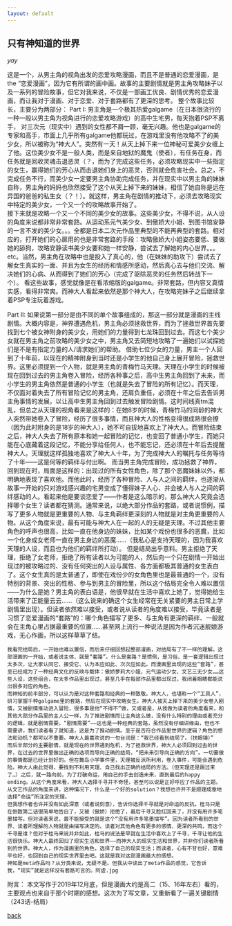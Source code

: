 ```yaml
---
layout: default
---
```


## 只有神知道的世界

_yay_

这是一个，从男主角的视角出发的恋爱攻略漫画，而且不是普通的恋爱漫画，是the “恋爱漫画”，因为它有所谓的画中画。故事的主要剧情就是男主角攻略妹子以及一系列的冒险故事，但它对我来说，不仅是一部画工优良、剧情优秀的恋爱漫画，而让我对于漫画、对于恋爱、对于套路都有了更深的思考。
整个故事比较长，主要分为两部分： Part I:
	男主角是一个极其热爱galgame（在日本很流行的一种一般以男主角为视角进行的恋爱攻略游戏）的高中生宅男，每天抱着PSP不离手， 对三次元（现实中）遇到的女性都不屑一顾，毫无兴趣。他也是galgame的专家和高手，市面上几乎所有galgame他都玩过，在游戏里没有他攻略不了的美少女，所以被称为“神大人”。突然有一天！从天上掉下来一位神秘可爱美少女缠上了他。这位美少女不是一般人类，而是来自地狱的魔鬼（使者），有任务在身，而任务就是回收灵魂击退恶灵（？，而为了完成这些任务，必须攻略现实中一些指定的女生，赢得她们的芳心从而击退她们身上的恶灵，否则就会危害社会。总之，不完成任务不行，而美少女一定要男主角协助完成任务，并在现实中以男主角的妹妹自称，男主角的妈妈也欣然接受了这个从天上掉下来的妹妹，相信了她自称是远在异国的爸爸的私生女（？！）。就这样，男主角在剧情的推动下，必须去攻略现实中特定的美少女，一个又一个的攻略故事开始了。	
	接下来就是攻略一个又一个不同的美少女的故事。这些美少女，不得不说，从人设的角度来说都非常非常套路。从运动系元气美少女、到傲娇大小姐、到图书馆安静的一言不发的美少女。。。全都是日本二次元作品里典型的不能再典型的套路。相对应的，打开她们的心扉用的也是非常套路的手段：攻略傲娇大小姐姿态要低、要做她的舔狗，攻略安静读书美少女要和她一样安静，尝试去了解她的内心世界。。。etc。当然，男主角在攻略中也是投入了真心的，他（在妹妹的助攻下）尝试去了解女生真实的一面、并且为女生的经历和情感所感动，然后真心去与他们交流、解决她们的心病、从而得到了她们的芳心（完成了驱除恶灵的任务然后转战下一个）。
	看这些故事，感觉就像是在看浓缩版的galgame。非常套路，但内容又真情实感，看得非常爽。而神大人看起来依然是那个神大人，在攻略完妹子之后继续拿着PSP专注玩着游戏。


Part II:
	如果说第一部分是由不同的单个故事组成的，那这一部分就是漫画的主线剧情。大概内容是，神界遭遇危机，男主角必须拯救世界，而为了拯救世界首先要找到七个被女神附身的美少女，用她们的力量得到七龙珠回到过去。而这七个美少女就在男主角之前攻略的美少女之中，男主角又去简短地攻略了一遍她们以试探她们是不是有指定力量的人/请求她们的帮助。
	借助七位少女的力量，男主一个人回到了十年前，以现在的精神附身到当时还是小学生的他自己身上展开冒险，拯救世界。这里必须提到一个人物，就是男主角的青梅竹马天理。天理在小学生的时候被现在回到过去的男主角卷入冒险，经历各种事之后，高中生男主角回到了未来，而小学生的男主角依然是普通的小学生（也就是失去了冒险的所有记忆）。而天理，不仅面对着失去了所有冒险记忆的男主角，还肩负重任，必须在十年之后去告诉男主角事情的发展，以让高中生男主角回到过去触发冒险剧情。这时间线真tm混乱，但总之从天理的视角看来是这样的：在她8岁的时候，青梅竹马的同龄的神大人突然带她卷入了冒险，经历了很多事情，而且神大人的性格变得很成熟很会撩（因为此时附身的是18岁的神大人），她不可自拔地喜欢上了神大人。而冒险结束之后，神大人失去了所有原本和她一起冒险的记忆，也变回了普通小学生，而她只能在心底藏着这段记忆，不能分享给任何人，也不能忘记，还必须在十年后去提醒神大人。天理就这样孤独地喜欢了神大人十年，为了完成神大人的嘱托与任务等待了十年——这是何等的羁绊与付出啊。
	而当男主角完成冒险，成功拯救了神界，回到现在时，局面是这样的：出现过的所有女性角色，除了那个恶魔妹妹以外，都明确地表现了喜欢他。而他此时，经历了各种冒险、人与人之间的羁绊，也逐渐从故事一开始的只对游戏感兴趣的宅男变成了懂得妹子人心、并会被人与人之间的羁绊感动的人。看起来他是要谈恋爱了——作者是这么暗示的，那么神大人究竟会选择哪个女生？读者都在猜测。通常来说，以绝大部分作品的套路，或者说惯例，描写了更多人物就是更重要的人物、与主角羁绊更深刻的人物就是对主角更重要的人物。从这个角度来说，最有可能与神大人在一起的人的无疑是天理。不过其他主要角色的呼声也很高，比如一直在他身边的妹妹，比如某个戏份也很多的恶魔，比如一个化身成女老师一直在男主身边的恶魔……（我私心是支持天理的，因为我喜欢天理的人设，而且也为他们的羁绊所打动）。
	但是结局出乎意料。男主拒绝了天理，拒绝了女老师，拒绝了所有读者以为可能的人，然后向一个只在剧情一开始出现过的被攻略过的、没有任何突出的人设与属性、各方面都极其普通的女生表白了。这个女生真的是太普通了，即使在戏份少的女角色里也是最普通的一个，没有特别的背景、突出的性格、参与到男主的冒险里，所以这个结局完全令人难以置信——为什么是她？男主角的表白语是，他很早就在生活中喜欢上她了，觉得她给生活带来了正能量云云……（这么说来的确这个女生经常在无关紧要的男主日常上学剧情里出现）。但读者依然难以接受，或者说从读者的角度难以接受，毕竟读者是习惯了恋爱漫画的“套路”的：哪个角色描写了更多、与主角有更深的羁绊、一般就会在主角心里占据最重要的位置……甚至网上流行一种说法是因为作者沉迷舰娘游戏，无心作画，所以这样草草了结。
  
	我看完结局后，一开始也难以置信，而后来仔细回想起整部漫画，对结局有了不一样的理解。这部漫画的一开始，或者说主体，就是“套路”。什么是套路？是惯例，是习俗，是一套逻辑出现过太多次，让大家认同它、接受它、认为本应如此、次次应如此。而漫画里出现的这些“套路”，甚至已经成为了一种经典文化的反映与载体：傲娇萝莉大小姐、元气运动少女、文艺三无少女……这些人设，这些组合，在太多作品里出现过，甚至几乎在每部作品里都出现过，我闭着眼睛都能说出很多对应的角色。
	而神知的前半部分，可以认为是对这种套路和经典的一种致敬。神大人，也堪称一个“工具人”，研习掌握千种galgame里的套路，然后在现实中攻略女生。神大人被天上掉下来的美少女卷入剧情，又被剧情推动进入冒险，很多事是他“不得不”做，又或者是，从我做为读者的角度看来，和其他大部分作品里的主人公一样，为了推进剧情而让主角这么做，没有什么特别的理由或者充分的逻辑，就是剧情需要。“剧情需要”——这也是一种经典的套路，虽然没有仔细讲缘由，但也不需要讲，我们读者看了就知道，这是为了推动剧情。至于是否符合作品里世界的逻辑？角色的想法和动机？都可以不重要。神大人最喜欢说的一句台词是：“我已经看到结局了。（扶眼镜）”
	而后半部分的主要剧情，就是现在的世界遇到危机，为了拯救世界，神大人必须回到过去的世界，在过去的世界里做出正确的选项而导向正确的结局，“把未来引导向正确的方向”。一切要做的事情都是已经计划好的。但在舞岛小学事件里，天理被反派所利用，卷入事件，可能会遇到危险。神大人由此觉得，要找到不利用天理、自己找出正确的结局的方法。（但天理还是跟过来了…）之后，就一路向前，为了打破命运，用自己的手去创造未来，直到最后的happy ending。从这个角度来看，神大人选择千寻并不奇怪，甚至可以说是正好呼应了作品的主题。从文艺作品的角度来讲，这种情况下，什么是一个好的solution？我想也许并不是顺理成章地选择“命运”所注定的天理。
	但我想作者也许并没有如此深意（或者说刻意），告诉你选择千寻就是对命运的反抗。桂马只是在倒数第二话很简单地告白了，又被（傲娇）拒绝了，最后千寻又脸红回来了，并没有用许多笔墨描写。但对读者来说，最不能接受的就是这个“没有用许多笔墨描写”。因为读者所看到的世界、读者所理解的人物就是由描写决定的。读者对其他角色有更多的感情、更深的共鸣，而这个千寻是谁？但对于桂马来说并非如此，桂马的说法是早就在生活中喜欢上了千寻，千寻让他的生活很快乐。神大人最终回归了现实生活和世界——而神大人的现实生活和世界，并非你们读者所看到的世界。神大人，作为漫画里的角色，选择了自己的现实生活；而读者，心有不甘也好，意难平也好，也回到自己的现实世界里去吧。这就是我对这部漫画最大的感想。
	神知是meta作品吗？从分类来说，无疑不是。但我从中读出了meta作品的感觉，它告诉我，“现实”就是这样没有套路可言的。阿虚.jpg

附言：
本文写作于2019年12月底，但是漫画大约是高二（15、16年左右）看的，主要观点也来自于那个时期的感想。这次为了写文章，又重新看了一遍关键剧情（243话-结局）

[back](./)
